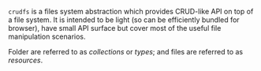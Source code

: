 `crudfs` is a files system abstraction which provides CRUD-like API on top of a
file system. It is intended to be light (so can be efficiently bundled for browser),
have small API surface but cover most of the useful file manipulation scenarios.

Folder are referred to as *collections* or *types*; and files are referred to as *resources*.
